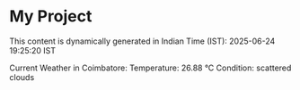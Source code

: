 # My Project

This content is dynamically generated in Indian Time (IST): 2025-06-24 19:25:20 IST


Current Weather in Coimbatore:
Temperature: 26.88 °C
Condition: scattered clouds
